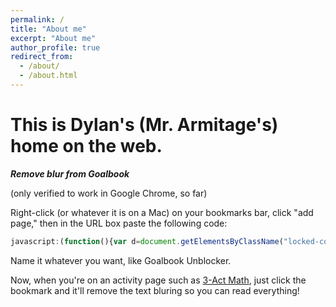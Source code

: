 ```yaml
---
permalink: /
title: "About me"
excerpt: "About me"
author_profile: true
redirect_from: 
  - /about/
  - /about.html
---
```


This is Dylan's (Mr. Armitage's) home on the web.
======
***Remove blur from Goalbook***

(only verified to work in Google Chrome, so far)

Right-click (or whatever it is on a Mac) on your bookmarks bar, click "add page," then in the URL box paste the following code:
```javascript
javascript:(function(){var d=document.getElementsByClassName("locked-content");while(d.length>0){d[0].className="accordion-inner linkable medium-text medium-light-text";}})();
```
Name it whatever you want, like Goalbook Unblocker.

Now, when you're on an activity page such as [3-Act Math](https://goalbookapp.com/toolkit/strategy/3-act-math), just click the bookmark and it'll remove the text bluring so you can read everything!
